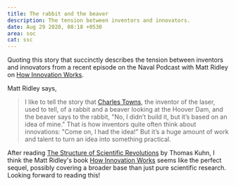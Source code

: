 ```yaml
---
title: The rabbit and the beaver
description: The tension between inventors and innovators.
date: Aug 29 2020, 08:18 +0530
area: soc
cat: ssc
---
```


Quoting this story that succinctly describes the tension between inventors and innovators
from a recent episode on the Naval Podcast with Matt Ridley on [How Innovation
Works](https://nav.al/matt-ridley).

Matt Ridley says,

> I like to tell the story that [Charles Towns](https://en.wikipedia.org/wiki/Charles_H._Townes), the inventor of the laser, used
> to tell, of a rabbit and a beaver looking at the Hoover Dam, and the beaver
> says to the rabbit, "No, I didn’t build it, but it’s based on an idea of mine."
> That is how inventors quite often think about innovations: "Come on, I had the idea!"
> But it’s a huge amount of work and talent to turn an idea into something
> practical.

After reading [The Structure of Scientific Revolutions](https://www.uky.edu/~eushe2/Pajares/Kuhn.html)
by Thomas Kuhn, I think the Matt Ridley's book [How Innovation Works](https://www.harpercollins.com/products/how-innovation-works-matt-ridley?variant=32117444444194) seems like the perfect
sequel, possibly covering a broader base than just pure scientific research.
Looking forward to reading this!
